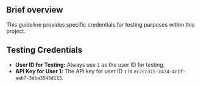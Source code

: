 ## Brief overview
This guideline provides specific credentials for testing purposes within this project.

## Testing Credentials
-   **User ID for Testing:** Always use `1` as the user ID for testing.
-   **API Key for User 1:** The API key for user ID `1` is `ec7cc315-c434-4c1f-aab7-3dba3545d113`.
